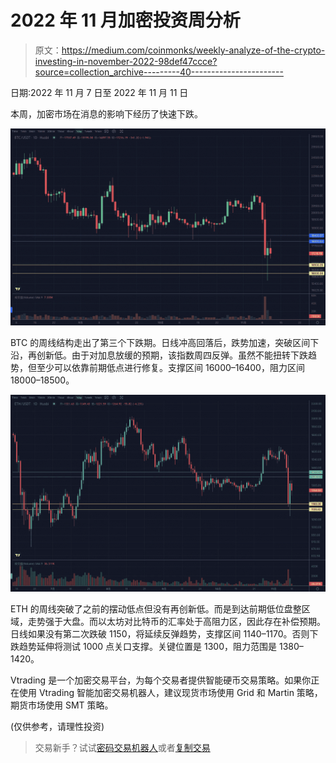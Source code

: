 # 2022 年 11 月加密投资周分析

> 原文：<https://medium.com/coinmonks/weekly-analyze-of-the-crypto-investing-in-november-2022-98def47ccce?source=collection_archive---------40----------------------->

日期:2022 年 11 月 7 日至 2022 年 11 月 11 日

本周，加密市场在消息的影响下经历了快速下跌。

![](img/94ec8e27ed28dfee6150e4551ef9381c.png)

BTC 的周线结构走出了第三个下跌期。日线冲高回落后，跌势加速，突破区间下沿，再创新低。由于对加息放缓的预期，该指数周四反弹。虽然不能扭转下跌趋势，但至少可以依靠前期低点进行修复。支撑区间 16000–16400，阻力区间 18000–18500。

![](img/49d1a7c9fbf5825c98b1eb8a5d303e39.png)

ETH 的周线突破了之前的摆动低点但没有再创新低。而是到达前期低位盘整区域，走势强于大盘。而以太坊对比特币的汇率处于高阻力区，因此存在补偿预期。日线如果没有第二次跌破 1150，将延续反弹趋势，支撑区间 1140–1170。否则下跌趋势延伸将测试 1000 点关口支撑。关键位置是 1300，阻力范围是 1380–1420。

Vtrading 是一个加密交易平台，为每个交易者提供智能硬币交易策略。如果你正在使用 Vtrading 智能加密交易机器人，建议现货市场使用 Grid 和 Martin 策略，期货市场使用 SMT 策略。

(仅供参考，请理性投资)

> 交易新手？试试[密码交易机器人](/coinmonks/crypto-trading-bot-c2ffce8acb2a)或者[复制交易](/coinmonks/top-10-crypto-copy-trading-platforms-for-beginners-d0c37c7d698c)